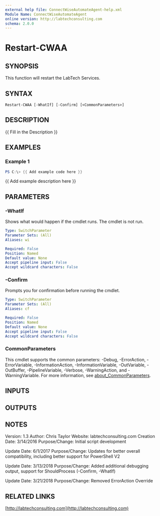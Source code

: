 ```yaml
---
external help file: ConnectWiseAutomateAgent-help.xml
Module Name: ConnectWiseAutomateAgent
online version: http://labtechconsulting.com
schema: 2.0.0
---
```


# Restart-CWAA

## SYNOPSIS
This function will restart the LabTech Services.

## SYNTAX

```
Restart-CWAA [-WhatIf] [-Confirm] [<CommonParameters>]
```

## DESCRIPTION
{{ Fill in the Description }}

## EXAMPLES

### Example 1
```powershell
PS C:\> {{ Add example code here }}
```

{{ Add example description here }}

## PARAMETERS

### -WhatIf
Shows what would happen if the cmdlet runs.
The cmdlet is not run.

```yaml
Type: SwitchParameter
Parameter Sets: (All)
Aliases: wi

Required: False
Position: Named
Default value: None
Accept pipeline input: False
Accept wildcard characters: False
```

### -Confirm
Prompts you for confirmation before running the cmdlet.

```yaml
Type: SwitchParameter
Parameter Sets: (All)
Aliases: cf

Required: False
Position: Named
Default value: None
Accept pipeline input: False
Accept wildcard characters: False
```

### CommonParameters
This cmdlet supports the common parameters: -Debug, -ErrorAction, -ErrorVariable, -InformationAction, -InformationVariable, -OutVariable, -OutBuffer, -PipelineVariable, -Verbose, -WarningAction, and -WarningVariable. For more information, see [about_CommonParameters](http://go.microsoft.com/fwlink/?LinkID=113216).

## INPUTS

## OUTPUTS

## NOTES
Version:        1.3
Author:         Chris Taylor
Website:        labtechconsulting.com
Creation Date:  3/14/2016
Purpose/Change: Initial script development

Update Date: 6/1/2017
Purpose/Change: Updates for better overall compatibility, including better support for PowerShell V2

Update Date: 3/13/2018
Purpose/Change: Added additional debugging output, support for ShouldProcess (-Confirm, -WhatIf)

Update Date: 3/21/2018
Purpose/Change: Removed ErrorAction Override

## RELATED LINKS

[http://labtechconsulting.com](http://labtechconsulting.com)

